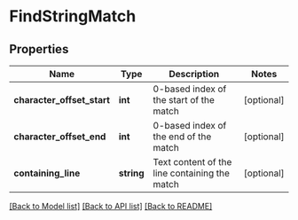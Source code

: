 # FindStringMatch

## Properties
Name | Type | Description | Notes
------------ | ------------- | ------------- | -------------
**character_offset_start** | **int** | 0-based index of the start of the match | [optional] 
**character_offset_end** | **int** | 0-based index of the end of the match | [optional] 
**containing_line** | **string** | Text content of the line containing the match | [optional] 

[[Back to Model list]](../README.md#documentation-for-models) [[Back to API list]](../README.md#documentation-for-api-endpoints) [[Back to README]](../README.md)


